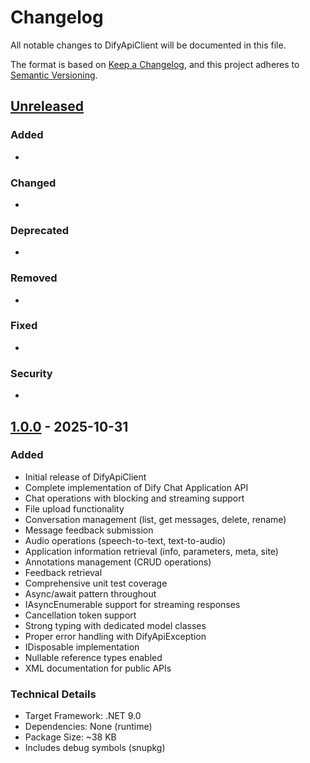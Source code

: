 # Changelog

All notable changes to DifyApiClient will be documented in this file.

The format is based on [Keep a Changelog](https://keepachangelog.com/en/1.0.0/),
and this project adheres to [Semantic Versioning](https://semver.org/spec/v2.0.0.html).

## [Unreleased]

### Added
- 

### Changed
- 

### Deprecated
- 

### Removed
- 

### Fixed
- 

### Security
- 

## [1.0.0] - 2025-10-31

### Added
- Initial release of DifyApiClient
- Complete implementation of Dify Chat Application API
- Chat operations with blocking and streaming support
- File upload functionality
- Conversation management (list, get messages, delete, rename)
- Message feedback submission
- Audio operations (speech-to-text, text-to-audio)
- Application information retrieval (info, parameters, meta, site)
- Annotations management (CRUD operations)
- Feedback retrieval
- Comprehensive unit test coverage
- Async/await pattern throughout
- IAsyncEnumerable support for streaming responses
- Cancellation token support
- Strong typing with dedicated model classes
- Proper error handling with DifyApiException
- IDisposable implementation
- Nullable reference types enabled
- XML documentation for public APIs

### Technical Details
- Target Framework: .NET 9.0
- Dependencies: None (runtime)
- Package Size: ~38 KB
- Includes debug symbols (snupkg)

[Unreleased]: https://github.com/HK-Zhang/DifyApiClient/compare/v1.0.0...HEAD
[1.0.0]: https://github.com/HK-Zhang/DifyApiClient/releases/tag/v1.0.0

